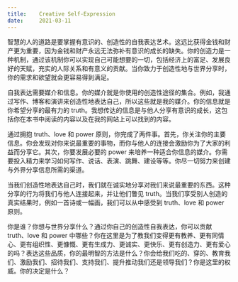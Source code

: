 ```yaml
---
title:    Creative Self-Expression
date:     2021-03-11
---
```


智慧的人的道路是要掌握有意识的、创造性的自我表达艺术。这远比获得金钱和财产更为重要，因为金钱和财产永远无法弥补有意识的成长的缺失。你的创造力是一种机制，通过该机制你可以实现自己可能想要的一切，包括经济上的富足、发展良好的天赋，充实的人际关系和有意义的贡献。当你致力于创造性地与世界分享时，你的需求和欲望就会更容易得到满足。

自我表达需要媒介和信息。你的媒介就是你使用的创造性途径的集合。例如，我通过写作、博客和演讲来创造性地表达自己，所以这些就是我的媒介。你的信息就是你希望分享的最有力的 truth。我想传达的信息是与他人分享有意识的成长，这包括你在本书中阅读的内容以及在我的网站上可以找到的内容。

通过拥抱 truth、love 和 power 原则，你完成了两件事。首先，你关注你的主要信息。你会发现对你来说最重要的事物，而你与他人的连接会激励你为了大家的利益而分享它。其次，你要发展必要的 power 来培养一种适合你信息的媒介。你需要投入精力来学习如何写作、说话、表演、跳舞、建设等等。你尽一切努力来创建与外界分享信息所需的渠道。

当我们创造性地表达自己时，我们就在诚实地分享对我们来说最重要的东西。这种分享的行为将我们与他人连接起来，并让他们瞥见 truth。当我们享受别人创造的真实结果时，例如一首诗或一幅画，我们可以从中感受到 truth、love 和 power 原则。

你是谁？你想与世界分享什么？通过你自己的创造性自我表达，你可以贡献 truth、love 和 power 中哪些？你在这里是为了教我们变得更有教养、更有同情心、更有组织性、更慷慨、更有生成力、更诚实、更快乐、更有创造力、更有爱心的吗？表达这些品质，你的最明智的方法是什么？你会给我们吃的、穿的、教育我们、激励我们、招待我们、支持我们、提升推动我们还是领导我们？你是这里的权威。你的决定是什么？
